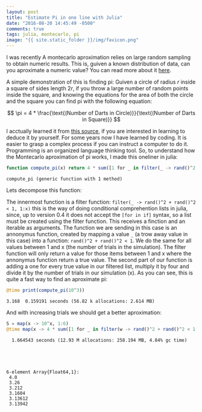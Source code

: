 ```yaml
---
layout: post
title: "Estimate Pi in one line with Julia"
date: "2016-08-20 14:45:49 -0500"
comments: true
tags: julia, montecarlo, pi
image: "{{ site.static_folder }}/img/favicon.png"
---
```


I was recently A montecarlo aproximation relies on large random sampling to obtain numeric results. This is, guiven a known distribution of data, can you aproximate a numeric value? You can read more about it [here](https://en.wikipedia.org/wiki/Monte_Carlo_method).

A simple demonstration of this is finding pi: Guiven a circle of radius $r$ inside a square of sides length $2r$, if you throw a large number of random points inside the square, and knowing the equations for the area of both the circle and the square you can find pi with the following equation:

$$ \pi = 4 * \frac{\text{(Number of Darts in Circle)}}{\text{(Number of Darts in Square)}} $$

I acctually learned it from [this source](http://polymer.bu.edu/java/java/montepi/MontePi.html), if you are interested in learning to deduce it by yourself. For some years now I have learned by coding. It is easier to grasp a complex process if you can instruct a computer to do it. Programming is an organized language thinking tool. So, to understand how the Montecarlo aproximation of pi works, I made this oneliner in julia:


```julia
function compute_pi(x) return 4 * sum([1 for _ in filter(_ -> rand()^2 + rand()^2 < 1, 1:x)]) / x end
```




    compute_pi (generic function with 1 method)



Lets decompose this function:

The innermost function is a filter function: `filter(_ -> rand()^2 + rand()^2 < 1, 1:x)` this is the way of doing conditional comprehention lists in julia, since, up to version 0.4 it does not accept the `[for in if]` syntax, so a list must be created using the filter function. This receives a finction and an iterable as arguments. The function we are sending in this case is an annonymus function, created by mapping a value `_` (a trow away value in this case) into a function: `rand()^2 + rand()^2 < 1`. We do the same for all values between 1 and x (the number of trials in the simulation). The filter function will only return a value for those items between 1 and x where the annonymus function return a true value.
The second part of our function is adding a one for every true value in our filtered list, multiply it by four and divide it by the number of trials in our simulation (x).
As you can see, this is quite a fast way to find an aproximate pi:


```julia
@time print(compute_pi(10^3))
```

    3.168  0.159191 seconds (56.82 k allocations: 2.614 MB)


And with increasing trials we should get a better aproximation:


```julia
S = map(x -> 10^x, 1:6)
@time map(x -> 4 * sum([1 for _ in filter(w -> rand()^2 + rand()^2 < 1, 1:x)]) / x, S)
```

      1.664543 seconds (12.93 M allocations: 258.194 MB, 4.84% gc time)





    6-element Array{Float64,1}:
     4.0    
     3.26   
     3.212  
     3.1604
     3.13612
     3.13942
